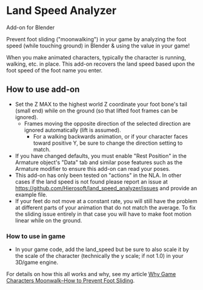 # Land Speed Analyzer
Add-on for Blender

Prevent foot sliding ("moonwalking") in your game by analyzing the foot speed (while touching ground) in Blender &amp; using the value in your game!

When you make animated characters, typically the character is running, walking, etc. in place. This add-on recovers the land speed based upon the foot speed of the foot name you enter.

## How to use add-on
- Set the Z MAX to the highest world Z coordinate your foot bone's tail (small end) while on the ground (so that lifted foot frames can be ignored).
  - Frames moving the opposite direction of the selected direction are ignored automatically (lift is assumed).
    - For a walking backwards animation, or if your character faces toward positive Y, be sure to change the direction setting to match.
- If you have changed defaults, you must enable "Rest Position" in the Armature object's "Data" tab and similar pose features such as the Armature modifier to ensure this add-on can read your poses.
- This add-on has only been tested on "actions" in the NLA. In other cases if the land speed is not found please report an issue at <https://github.com/Hierosoft/land_speed_analyzer/issues> and provide an example file.
- If your feet do not move at a constant rate, you will still have the problem at different parts of your animation that do not match the average. To fix the sliding issue entirely in that case you will have to make foot motion linear while on the ground.

### How to use in game
- In your game code, add the land_speed but be sure to also scale it by the scale of the character (technically the y scale; if not 1.0) in your 3D/game engine.

For details on how this all works and why, see my article [Why Game Characters Moonwalk–How to Prevent Foot Sliding](https://poikilos.org/2019/05/02/why-game-characters-moonwalk-how-to-prevent-foot-sliding/).
